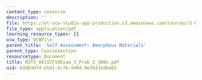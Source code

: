 ```yaml
---
content_type: resource
description: ''
file: https://ol-ocw-studio-app-production.s3.amazonaws.com/courses/3-091sc-introduction-to-solid-state-chemistry-fall-2010/b3db3df4b5d1bc76d4040e20332dba62_MIT3_091SCF10Exam_3_Prob_2_300k.pdf
file_type: application/pdf
learning_resource_types: []
ocw_type: OCWFile
parent_title: 'Self-Assessment: Amorphous Materials'
parent_type: CourseSection
resourcetype: Document
title: MIT3_091SCF10Exam_3_Prob_2_300k.pdf
uid: b3db3df4-b5d1-bc76-d404-0e20332dba62
---
```


